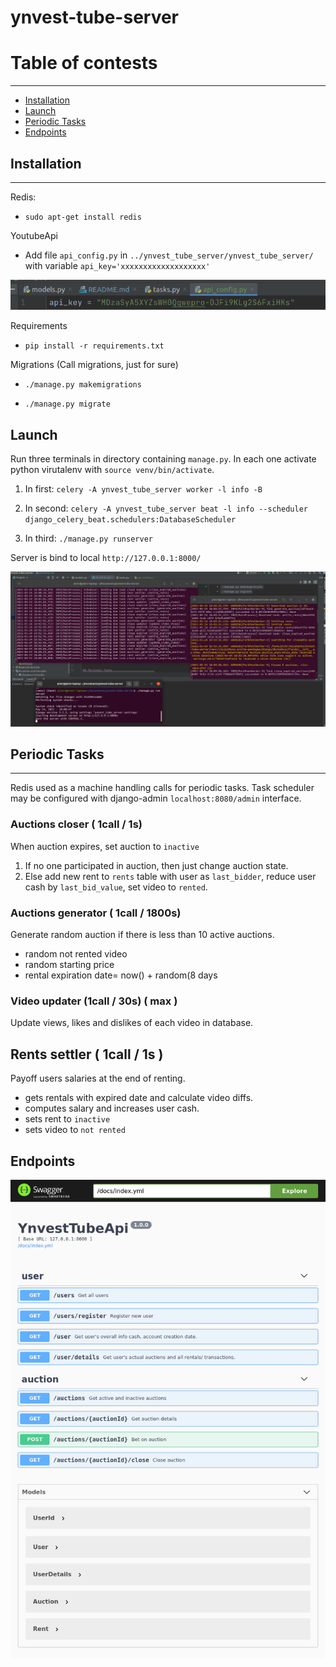 # ynvest-tube-server

# Table of contests

<hr>

- [Installation](#installation)
- [Launch](#launch)
- [Periodic Tasks](#periodic-tasks)
- [Endpoints](#endpoints)

## Installation

<hr>
Redis:

- `sudo apt-get install redis`

YoutubeApi
- Add file `api_config.py` in `../ynvest_tube_server/ynvest_tube_server/` with variable `api_key='xxxxxxxxxxxxxxxxxxx'`

![](.README_images/apikey.png)

Requirements

- `pip install -r requirements.txt`


Migrations (Call migrations, just for sure)

- `./manage.py makemigrations`

- `./manage.py migrate`


## Launch

Run three terminals in directory containing `manage.py`.
In each one activate python virutalenv with `source venv/bin/activate`.

1. In first: `celery -A ynvest_tube_server worker -l info -B`

2. In second: `celery -A ynvest_tube_server beat -l info --scheduler django_celery_beat.schedulers:DatabaseScheduler`

3. In third: `./manage.py runserver`


Server is bind to local `http://127.0.0.1:8000/`

![](.README_images/launch.png)

## Periodic Tasks

<hr>

Redis used as a machine handling calls for periodic tasks. Task scheduler may be configured with django-admin
`localhost:8080/admin` interface.

### Auctions closer ( 1call / 1s)

When auction expires, set auction to `inactive`

1. If no one participated in auction, then just change auction state.
2. Else add new rent to `rents` table with user as `last_bidder`, reduce user cash by `last_bid_value`, set video
   to `rented`.

### Auctions generator ( 1call / 1800s)

Generate random auction if there is less than 10 active auctions.

- random not rented video
- random starting price
- rental expiration date= now() + random(8 days

### Video updater (1call / 30s) ( max )

Update views, likes and dislikes of each video in database.

## Rents settler ( 1call / 1s )

Payoff users salaries at the end of renting.

- gets rentals with expired date and calculate video diffs.
- computes salary and increases user cash.
- sets rent to `inactive`
- sets video to `not rented`

## Endpoints

![](docs/.README_images/endpoints.png)
